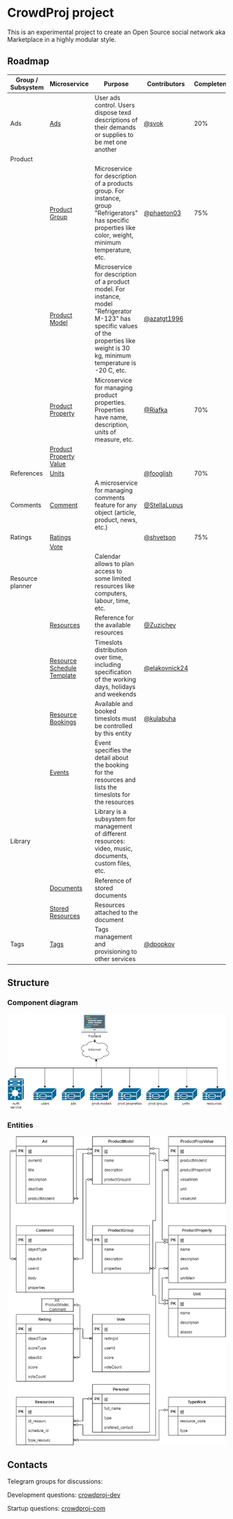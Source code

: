 # CrowdProj project

This is an experimental project to create an Open Source social network aka Marketplace in a highly modular style.

## Roadmap

| Group / Subsystem | Microservice                                                                  | Purpose                                                                                                                                                                                  | Contributors                                   | Completeness | 
|-------------------|-------------------------------------------------------------------------------|------------------------------------------------------------------------------------------------------------------------------------------------------------------------------------------|------------------------------------------------|--------------|
| Ads               | [Ads](https://github.com/crowdproj/crowdproj-ad)                              | User ads control. Users dispose texd descriptions of their demands or supplies to be met one another                                                                                     | [@svok](https://github.com/svok)               | 20%          |
| Product           |                                                                               |                                                                                                                                                                                          |                                                |              |
|                   | [Product Group](https://github.com/crowdproj/crowdproj-product-groups)        | Microservice for description of a products group. For instance, group "Refrigerators" has specific properties like color, weight, minimum temperature, etc.                              | [@phaeton03](https://github.com/phaeton03)     | 75%          |
|                   | [Product Model](https://github.com/crowdproj/crowdproj-product-models)        | Microservice for description of a product model. For instance, model "Refrigerator M-123" has specific values of the properties like weight is 30 kg, minimum temperature is -20 C, etc. | [@azatgt1996](https://github.com/azatgt1996)   |              |
|                   | [Product Property](https://github.com/crowdproj/crowdproj-product-properties) | Microservice for managing product properties. Properties have name, description, units of measure, etc.                                                                                  | [@Riafka](https://github.com/Riafka)           | 70%          |
|                   | [Product Property Value]()                                                    |                                                                                                                                                                                          |                                                |              |
| References        | [Units](https://github.com/crowdproj/crowdproj-units)                         |                                                                                                                                                                                          | [@fooglish](https://github.com/fooglish)       | 70%          |
| Comments          | [Comment](https://github.com/crowdproj/crowdproj-comments)                    | A microservice for managing comments feature for any object (article, product, news, etc.)                                                                                               | [@StellaLupus](https://github.com/StellaLupus) |              |
| Ratings           | [Ratings](https://github.com/crowdproj/crowdproj-ratings)                     |                                                                                                                                                                                          | [@shvetson](https://github.com/shvetson)       | 75%          |
|                   | [Vote](https://github.com/crowdproj/crowdproj-ratings-votes)                  |                                                                                                                                                                                          |                                                |              |
| Resource planner  |                                                                               | Calendar allows to plan access to some limited resources like computers, labour, time, etc.                                                                                              |                                                |              |
|                   | [Resources](https://github.com/crowdproj/crowdproj-resources)                 | Reference for the available resources                                                                                                                                                    | [@Zuzichev](https://github.com/Zuzichev)       |              |
|                   | [Resource Schedule Template]()                                                | Timeslots distribution over time, including specification of the working days, holidays and weekends                                                                                     | [@elakovnick24](https://github.com/elakovnick24)                                               |              |
|                   | [Resource Bookings]()                                                         | Available and booked timeslots must be controlled by this entity                                                                                                                         | [@kulabuha](https://github.com/kulabuha)                                               |              |
|                   | [Events]()                                                                    | Event specifies the detail about the booking for the resources and lists the timeslots for the resources                                                                                 |                                                |              |
| Library           |                                                                               | Library is a subsystem for management of different resources: video, music, documents, custom files, etc.                                                                                |                                                |              |
|                   | [Documents]()                                                                 | Reference of stored documents                                                                                                                                                            |                                                |              |
|                   | [Stored Resources]()                                                          | Resources attached to the document                                                                                                                                                       |                                                |              |
| Tags              | [Tags](https://github.com/crowdproj/crowdproj-tags)                           | Tags management and provisioning to other services                                                                                                                                       | [@dpopkov](https://github.com/dpopkov)         |              |

## Structure

### Component diagram

![Component diagram of the CrowdProj](imgs/crowdproj-components.drawio.png)

### Entities

![ER diagram of the CrowdProj](imgs/crowdproj-ER.drawio.png)

## Contacts

Telegram groups for discussions:

Development questions: [crowdproj-dev](https://t.me/crowdproj_dev)

Startup questions: [crowdproj-com](https://t.me/crowdproj_com)
